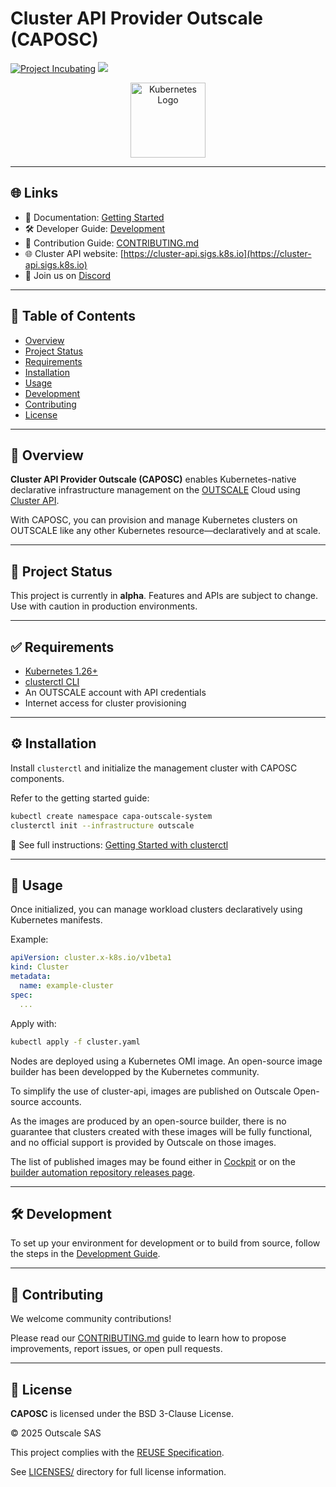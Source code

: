 # Cluster API Provider Outscale (CAPOSC)

[![Project Incubating](https://docs.outscale.com/fr/userguide/_images/Project-Incubating-blue.svg)](https://docs.outscale.com/en/userguide/Open-Source-Projects.html)
[![](https://dcbadge.limes.pink/api/server/HUVtY5gT6s?style=flat&theme=default-inverted)](https://discord.gg/HUVtY5gT6s)

<p align="center">
  <img alt="Kubernetes Logo" src="https://upload.wikimedia.org/wikipedia/commons/3/39/Kubernetes_logo_without_workmark.svg" width="120px">
</p>

---

## 🌐 Links

* 📘 Documentation: [Getting Started](./docs/src/topics/get-started-with-clusterctl.md)
* 🛠 Developer Guide: [Development](./docs/src/developers/developement.md)
* 🤝 Contribution Guide: [CONTRIBUTING.md](./CONTRIBUTING.md)
* 🌐 Cluster API website: [https://cluster-api.sigs.k8s.io](https://cluster-api.sigs.k8s.io)
* 💬 Join us on [Discord](https://discord.gg/HUVtY5gT6s)

---

## 📄 Table of Contents

* [Overview](#-overview)
* [Project Status](#-project-status)
* [Requirements](#-requirements)
* [Installation](#-installation)
* [Usage](#-usage)
* [Development](#-development)
* [Contributing](#-contributing)
* [License](#-license)

---

## 🧭 Overview

**Cluster API Provider Outscale (CAPOSC)** enables Kubernetes-native declarative infrastructure management on the [OUTSCALE](https://www.outscale.com) Cloud using [Cluster API](https://cluster-api.sigs.k8s.io).

With CAPOSC, you can provision and manage Kubernetes clusters on OUTSCALE like any other Kubernetes resource—declaratively and at scale.

---

## 🚧 Project Status

This project is currently in **alpha**.
Features and APIs are subject to change. Use with caution in production environments.

---

## ✅ Requirements

* [Kubernetes 1.26+](https://kubernetes.io/)
* [clusterctl CLI](https://cluster-api.sigs.k8s.io/reference/clusterctl.html)
* An OUTSCALE account with API credentials
* Internet access for cluster provisioning

---

## ⚙️ Installation

Install `clusterctl` and initialize the management cluster with CAPOSC components.

Refer to the getting started guide:

```bash
kubectl create namespace capa-outscale-system
clusterctl init --infrastructure outscale
```

📘 See full instructions: [Getting Started with clusterctl](./docs/src/topics/get-started-with-clusterctl.md)

---

## 🚀 Usage

Once initialized, you can manage workload clusters declaratively using Kubernetes manifests.

Example:

```yaml
apiVersion: cluster.x-k8s.io/v1beta1
kind: Cluster
metadata:
  name: example-cluster
spec:
  ...
```

Apply with:

```bash
kubectl apply -f cluster.yaml
```

Nodes are deployed using a Kubernetes OMI image. An open-source image builder has been developped by the Kubernetes community.

To simplify the use of cluster-api, images are published on Outscale Open-source accounts.

As the images are produced by an open-source builder, there is no guarantee that clusters created with these images will be fully functional, and no official support is provided by Outscale on those images.

The list of published images may be found either in [Cockpit](https://cockpit.outscale.com/#/dashboards/iaas/compute/images) or on the [builder automation repository releases page](https://github.com/outscale/kube-image-workflows/releases).

---

## 🛠 Development

To set up your environment for development or to build from source, follow the steps in the [Development Guide](./docs/src/developers/developement.md).

---

## 🤝 Contributing

We welcome community contributions!

Please read our [CONTRIBUTING.md](./CONTRIBUTING.md) guide to learn how to propose improvements, report issues, or open pull requests.

---

## 📜 License

**CAPOSC** is licensed under the BSD 3-Clause License.

© 2025 Outscale SAS

This project complies with the [REUSE Specification](https://reuse.software/).

See [LICENSES/](./LICENSES) directory for full license information.